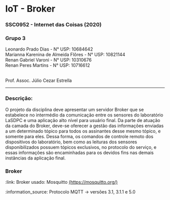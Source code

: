 # IoT - Broker
<h3>SSC0952 - Internet das Coisas (2020)</h3>
<h3>Grupo 3</h3> 
Leonardo Prado Dias - N° USP: 10684642 </br> 
Marianna Karenina de Almeida Flôres - N° USP: 10821144 </br> 
Renan Gabriel Varoni - N° USP: 10310676 </br> 
Renan Peres Martins - N° USP: 10716612 </br> </br>

<p>Prof. Assoc. Júlio Cezar Estrella</p>
<hr>
<h3>Descrição:</h3>
<p>O projeto da disciplina deve apresentar um servidor Broker que se estabelece no intermédio da comunicação entre os sensores do laboratório LaSDPC e uma aplicação alto nível para usuário final. Da parte de atuação da camada do Broker, deve-se oferecer a gestão das informações enviadas a um determinado tópico para todos os assinantes desse mesmo tópico, e somente para eles. Dessa forma, os comandos de controle remoto dos dispositivos do laboratório, bem como as leituras dos sensores disponibilizados possuem tópicos exclusivos, no protocolo do serviço, e essas informações são encaminhadas para os devidos fins nas demais instâncias da aplicação final.</p>

<h3>Broker </h3> 
<p>:link: Broker usado: Mosquitto  <a href="https://mosquitto.org/">(https://mosquitto.org/)</a></p>
<p>:information_source: Protocolo MQTT ->  versões 3.1, 3.1.1 e 5.0 </p></br> 

